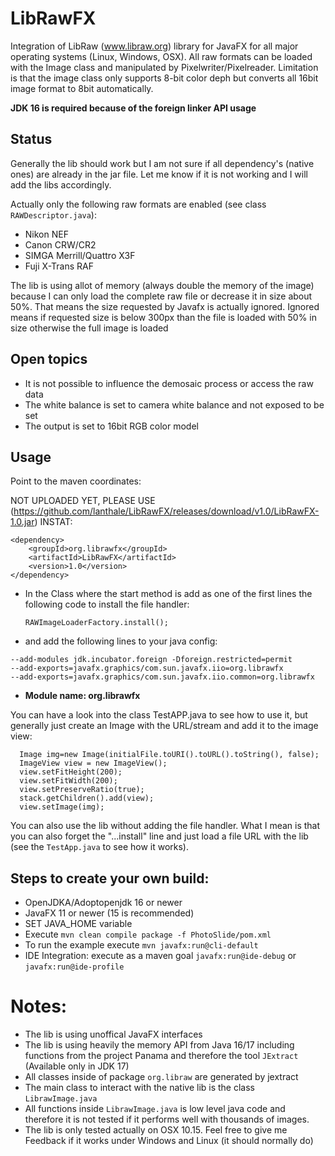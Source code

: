 # LibRawFX
Integration of LibRaw (www.libraw.org) library for JavaFX for all major operating systems (Linux, Windows, OSX). 
All raw formats can be loaded with the Image class and manipulated by Pixelwriter/Pixelreader. Limitation is that the image class only supports 8-bit color deph but converts all 16bit image format to 8bit automatically.

**JDK 16 is required because of the foreign linker API usage**

## Status
Generally the lib should work but I am not sure if all dependency's (native ones) are already in the jar file. Let me know if it is not working and I will add the libs accordingly.

Actually only the following raw formats are enabled (see class `RAWDescriptor.java`):
- Nikon NEF
- Canon CRW/CR2
- SIMGA Merrill/Quattro X3F
- Fuji X-Trans RAF

The lib is using allot of memory (always double the memory of the image) because I can only load the complete raw file or decrease it in size about 50%. That means the size
requested by Javafx is actually ignored. Ignored means if requested size is below 300px than the file is loaded with 50% in size otherwise the full image is loaded

## Open topics
- It is not possible to influence the demosaic process or access the raw data
- The white balance is set to camera white balance and not exposed to be set
- The output is set to 16bit RGB color model

## Usage
Point to the maven coordinates:

NOT UPLOADED YET, PLEASE USE (https://github.com/lanthale/LibRawFX/releases/download/v1.0/LibRawFX-1.0.jar) INSTAT:

```
<dependency>  
    <groupId>org.librawfx</groupId>    
    <artifactId>LibRawFX</artifactId>  
    <version>1.0</version>  
</dependency>  
```  

- In the Class where the start method is add as one of the first lines the following code to install the file handler:

     `RAWImageLoaderFactory.install();`  

- and add the following lines to your java config:
```
--add-modules jdk.incubator.foreign -Dforeign.restricted=permit  
--add-exports=javafx.graphics/com.sun.javafx.iio=org.librawfx 
--add-exports=javafx.graphics/com.sun.javafx.iio.common=org.librawfx
```

- **Module name: org.librawfx**


You can have a look into the class TestAPP.java to see how to use it, but generally just create an Image with the URL/stream and add it to the image view:

```
  Image img=new Image(initialFile.toURI().toURL().toString(), false);  
  ImageView view = new ImageView();  
  view.setFitHeight(200);  
  view.setFitWidth(200);  
  view.setPreserveRatio(true);  
  stack.getChildren().add(view);  
  view.setImage(img);
```  

You can also use the lib without adding the file handler. What I mean is that you can also forget the "...install" line and just load a file URL with the lib (see the `TestApp.java` to see how it works).

## Steps to create your own build:
- OpenJDKA/Adoptopenjdk 16 or newer
- JavaFX 11 or newer (15 is recommended)
- SET JAVA_HOME variable
- Execute `mvn clean compile package -f PhotoSlide/pom.xml`
- To run the example execute `mvn javafx:run@cli-default`
- IDE Integration: execute as a maven goal `javafx:run@ide-debug` or `javafx:run@ide-profile`

# Notes:
- The lib is using unoffical JavaFX interfaces
- The lib is using heavily the memory API from Java 16/17 including functions from the project Panama and therefore the tool `JExtract` (Available only in JDK 17)
- All classes inside of package `org.libraw` are generated by jextract
- The main class to interact with the native lib is the class `LibrawImage.java`
- All functions inside `LibrawImage.java` is low level java code and therefore it is not tested if it performs well with thousands of images.
- The lib is only tested actually on OSX 10.15. Feel free to give me Feedback if it works under Windows and Linux (it should normally do)
     
